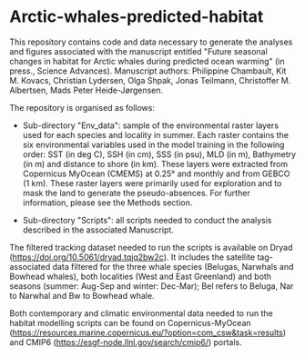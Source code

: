 # Arctic-whales-predicted-habitat
This repository contains code and data necessary to generate the analyses and figures associated with the manuscript entitled "Future seasonal changes in habitat for Arctic whales during predicted ocean warming" (in press., Science Advances). Manuscript authors: Philippine Chambault, Kit M. Kovacs, Christian Lydersen, Olga Shpak, Jonas Teilmann, Christoffer M. Albertsen, Mads Peter Heide-Jørgensen.

The repository is organised as follows:

- Sub-directory "Env_data": sample of the environmental raster layers used for each species and locality in summer. Each raster contains the six environmental variables used in the model training in the following order: SST (in deg C), SSH (in cm), SSS (in psu), MLD (in m), Bathymetry (in m) and distance to shore (in km). These layers were extracted from Copernicus MyOcean (CMEMS) at 0.25° and monthly and from GEBCO (1 km). These raster layers were primarily used for exploration and to mask the land to generate the pseudo-absences. For further information, please see the Methods section.

- Sub-directory "Scripts": all scripts needed to conduct the analysis described in the associated Manuscript.

The filtered tracking dataset needed to run the scripts is available on Dryad (https://doi.org/10.5061/dryad.tqjq2bw2c). It includes the satellite tag-associated data filtered for the three whale species (Belugas, Narwhals and Bowhead whales), both localities (West and East Greenland) and both seasons (summer: Aug-Sep and winter: Dec-Mar); Bel refers to Beluga, Nar to Narwhal and Bw to Bowhead whale.

Both contemporary and climatic environmental data needed to run the habitat modelling scripts can be found on Copernicus-MyOcean (https://resources.marine.copernicus.eu/?option=com_csw&task=results) and CMIP6 (https://esgf-node.llnl.gov/search/cmip6/) portals.